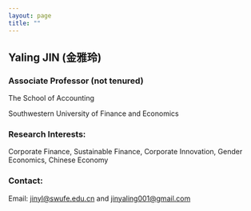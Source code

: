 ```yaml
---
layout: page
title: ""
---
```


## Yaling JIN (金雅玲)

### Associate Professor (not tenured)
The School of Accounting

Southwestern University of Finance and Economics


### Research Interests: 
Corporate Finance, Sustainable Finance, Corporate Innovation, Gender Economics, Chinese Economy

### Contact:
Email: [jinyl@swufe.edu.cn](mailto:jinyl@swufe.edu.cn) and [jinyaling001@gmail.com](mailto:jinyaling001@gmail.com)

